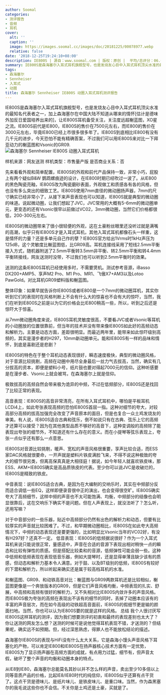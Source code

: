 ```yaml
---
author: Soomal
categories:
- 测评报告
- 音频
- 耳机
cover:
  alt: ''
  caption: ''
  image: https://images.soomal.cc/images/doc/20181225/00078977.webp
  relative: false
date: '2018-12-25T19:24:10+08:00'
description: IE800S | 源自：www.soomal.com | 版权：原创 |  平均/总评分：06.00/990
summary: IE800S是森海塞尔入耳式耳机旗舰型号，也是发烧友心目中入耳式耳机顶尖水准的最知名代表者之一，加上森海塞尔在中国大陆不知道从哪来的情怀，让它关注度远超榭蓝图，XO星之流。
tags:
- 森海塞尔
- Sennheiser
- 入耳式
- 动圈
title: 森海塞尔 Sennheiser IE800S 动圈入耳式耳机测评报告
---
```


IE800S是森海塞尔入耳式耳机旗舰型号，也是发烧友心目中入耳式耳机顶尖水准的最知名代表者之一，加上森海塞尔在中国大陆不知道从哪来的情怀[估计是德味外加反日爱国培养出来的]，让IE800S耳机备受关注，关注度远超榭蓝图，XO星之流。IE800S前代是IE800，IE800S的售价在7500元左右，而IE800的售价在3000元左右，毕竟IE800已经上市很多很多年了。IE800S到底相比IE800有没有几千元的进步，今天恐怕不能有精确答案，不过我们可以用IE800S来对比一下拜亚动力的榭蓝图和Vsonic的GR09.
![森海塞尔 Sennheiser IE800S 动圈入耳式耳机](https://images.soomal.cc/images/doc/20181217/00078838.webp)





样机来源：网友送测
样机类型：市售量产版
是否商业关系：否

先来看看外观和简单配置，IE800S的外观和前代产品保持一致，非常小巧，屁股上有两个疑似B&W 鹦鹉螺痕迹的设计，在IE800时期已经吹过一波了。从IE800的黑色陶瓷亮釉，IE800S改为陶瓷磨砂表面，外观做工和质感各有各的风格，但也没有多么突出的细致工艺。IE800S使用7mm直径的微动圈扬声器，7mm的尺寸确实已经非常小了，从接下来声音表现也可以知道，IE800S就是典型的微动圈的味道。说起微动圈，让我们想起了JVC，JVC常用的大概有5-6mm的微动圈单元，更变态的还有Vsonic很早以前做过VC02，3mm微动圈，当然它们价格都很低，200-300元左右。

IE800S的微动圈带来了很小很轻便的外观，这在土豪粉丝眼里还没听过就是满嘴的高潮，似乎只有IE800S才是入耳式耳机，其他入耳式耳机都像石头一样重，这是情怀的力量？还是多单元自己作的孽？IE800S官方给出1Vrms时1kHz声压为125dB，这个灵敏度比榭蓝图低，比GR09高。耳机连接线采用了短线2.5mm平衡接入方式，随机器附送了2.5mm平衡转3.5mm非平衡、转2.5mm平衡和转4.4mm平衡转接线，网友送测时没带，不过我们也可以听到2.5mm平衡时的效果。

送测的这条IE800S耳机已经使用多时，不需要煲机。测试参考音源，iBasso DX200+AMP5、享声M2 Pro、M1 Pro、MR1、飞傲X7+AM3以及Lotoo PawGold。对比耳机GR09塑料版和榭蓝图。

整体印象：如果早就告诉你IE800S或者IE800是一个7mm的微动圈耳机，其实你听到它们的表现时在风格判断上不会有什么大的惊喜也不会有大的惊吓，当然，我们在听到IE800S之前是以为它的价格会比IE800稍高一些，所以，听到之后还是惊吓大于惊喜。

从7mm微动圈角度来说，IE800S耳机灵敏度很高，不要看JVC或者Vsonic等耳机的小动圈放的位置很靠前，但当年的技术并没有带来像IE800S如此好的高频动态和解析力。主要是动态方面，差距很明显。而最近两年里，能带来如此惊吓级别高频的，其实是漫步者的H297，10mm新动圈单元。能和IE800S有一样的品味和情怀，到底是喜剧还是悲剧？

IE800S的特色在于整个耳机动态表现很好，瞬态速度极快，典型的微动圈风格，对于音源比较挑剔，高频在动圈中用尽全身最后一丝力气去拔高，当然，确实有几分拔高的资本，即便是塑料小号，纸片鼓也要对得起7000元的信仰。这种听感要是在漫步者、Vsonic上就会被骂，在森海塞尔上就是信仰。

极致拔高的高频自然会带来极为诡异的中频，不过在低频部分，IE800S还是找回了比较正常的表现。

高音表现：IE800S的高音非常清亮，在所有入耳式耳机中，哪怕是平板耳机LCDi4上，如此夸张表现高频的恐怕IE800S首屈一指。这种对细节的夸大，对较高部分高频的拔高加强完全改变了声音原本的面目，但是也复合一众土鸡发烧友的审美。有人说，IE800S适合古典和弦乐，倒不如说只有在古典、弦乐上它的高频才还算可以接受？因为在其他类型品质不够好的高音下，这种变调般的高频除了能表现出夸张的细节外，不知道还有什么存在的意义。而在小提琴等弦乐表现上，夸张一点似乎还有那么一点意思。

IE800S对音源比较挑剔，暖声、宽松的声音风格很重要，享声比较合适，而ESS家DAC风格就很要命，一开声就是塑料片铁皮满脸飞来，不得不说这种极致的夸大的细节很另类，但离高保真真是大相径庭！据说，如今年轻人就喜欢铁皮味，那ESS、AKM+IE800S确实是高品质铁皮的代表。至少你可以说JVC是收破烂的，IE800S是精致的铁皮。

中音表现：说IE800S适合古典，是因为在大编制的交响乐时，其实在中频部分反而适合调低一些EQ，这样即便录音很中正的演出，也会变得很空旷。IE800S确实夸大了高频细节，这样中频的声音也不太可能饱满、均衡，中频部分的结像也会明显很靠后，这在交响乐下确实不是问题。但在人声表现上，就没法听了？怎么听，还用写嘛？

对于中音部分的一些乐器，贴近中高频部分仍然有出色的解析力和动态，但要有比较厚实的声音就比较困难了。不过，和早期微动圈相比，IE800S在如此夸大高频情况下，中频的动态表现还是要更强的，比如明显比Vsonic当年的VC02好，有没有H297好？还真不一定。
低音表现：IE800S的低频据说很好？作为一个入耳式耳机来说只能说很正常，量感适中，声音在合适的音源下表现出相对稍快一点的瞬态和比较有弹性的质感。但是搭配比较柔和的音源，低频弹性可能会弱一些。这种中低频和低频表现在表现低音乐器，例如大提琴时，还是显得单薄且缺少该有的质感，但动态和解析力基本令人满意。对于鼓、以及BT级别的低频，IE800S有较好的下潜和解析力，所以听起来确实还是属于较高档耳机的水准。

和榭蓝图、GR09、和动铁高音对比：榭蓝图与GR09两款耳机还是比较相似，榭蓝图更像是一个奔放版本的GR09，但是它们声音风格均衡，中频表现的扎实、舒展，中高频和高频有很好的解析力，又不失相对比IE800S内敛许多的声音风格。而IE800S极为夸张的高频在表现出不该有的细节的同时，丢掉了动圈本应该有的丰富的声音层次，而在如今高级的动铁超高音面前，IE800S的假细节更是输的颜面扫地。当然，你也可以认为IE800S要的就是这样的风格。
总结
我个人很讨厌写IE800S这样耳机的测评，因为我们想要测评的初衷和最终的表现差别也太大了？你让送测的网友怎么想？送测的时候可是说他觉得耳机表现不错，才送测的？但结果呢，确实远不如预期。但，经过深思熟虑，得罪人也不能放松结论的描述。

森海塞尔IE800S的表现与HiFi没有什么太大关系，它是森海小馒头声音风格下耳塞化的产物，可以肯定IE800和IE800S在扬声器核心技术方面有一定优势，IE800S为了显示扬声器在高频方面的成就，有点用力过猛，细节有，但声音太假，破坏了整个声音的均衡和动圈本身的特点。

从IE8到IE80，森海塞尔总能莫名其妙以并不怎么样的声音，卖出至少10多倍以上同等音质产品的价格，比起IE8/IE80时代的纯信仰，IE800S似乎还算有点干货了。这点干货是德味儿、是纸片味儿、是铁皮味儿、是重口味。当然，作为森黑塞尔的我毛说这些你也不会信。不关你是土鸡还是土豪，买就是了。